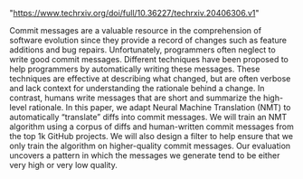 "https://www.techrxiv.org/doi/full/10.36227/techrxiv.20406306.v1"

Commit messages are a valuable resource in the comprehension of software evolution since they provide a record of changes such as feature additions and bug repairs. Unfortunately,  programmers often neglect to write good commit messages. Different techniques have been proposed to help programmers by automatically writing these messages. These techniques are effective at describing what changed, but are often verbose and lack context for understanding the rationale behind a change. In contrast, humans write messages that are short and summarize the high-level rationale. In  this paper, we adapt Neural Machine Translation  (NMT) to automatically “translate” diffs into commit  messages. We will train an NMT algorithm using a  corpus of diffs and human-written commit messages  from the top 1k GitHub projects. We will also design  a filter to help ensure that we only train the  algorithm on higher-quality commit messages. Our  evaluation uncovers a pattern in which the messages  we generate tend to be either very high or very low quality.
